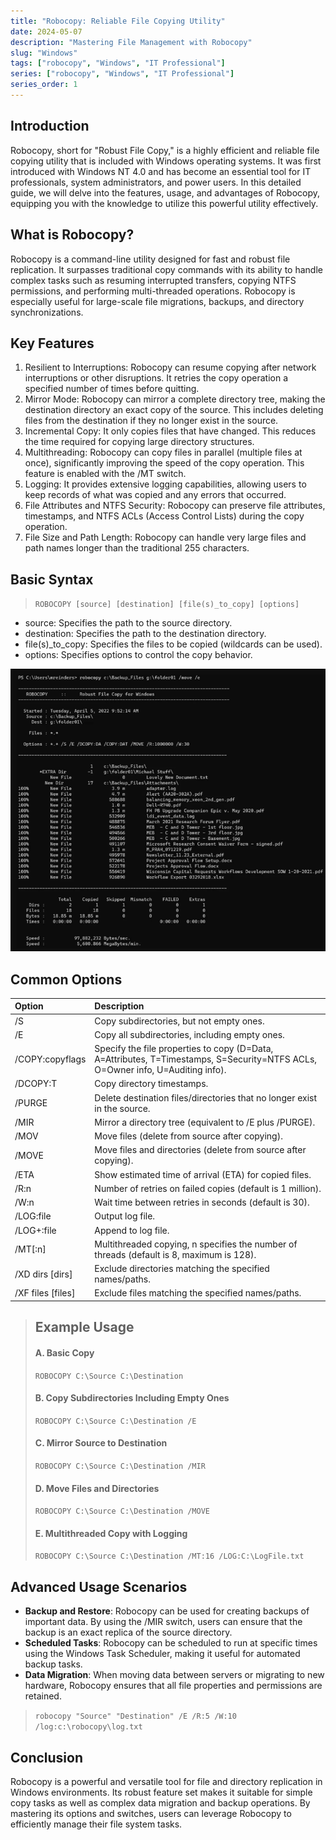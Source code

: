 ```yaml
---
title: "Robocopy: Reliable File Copying Utility"
date: 2024-05-07
description: "Mastering File Management with Robocopy"
slug: "Windows"
tags: ["robocopy", "Windows", "IT Professional"]
series: ["robocopy", "Windows", "IT Professional"]
series_order: 1
---
```


## Introduction

Robocopy, short for "Robust File Copy," is a highly efficient and reliable file copying utility that is included with Windows operating systems. It was first introduced with Windows NT 4.0 and has become an essential tool for IT professionals, system administrators, and power users. In this detailed guide, we will delve into the features, usage, and advantages of Robocopy, equipping you with the knowledge to utilize this powerful utility effectively.

## What is Robocopy?

Robocopy is a command-line utility designed for fast and robust file replication. It surpasses traditional copy commands with its ability to handle complex tasks such as resuming interrupted transfers, copying NTFS permissions, and performing multi-threaded operations. Robocopy is especially useful for large-scale file migrations, backups, and directory synchronizations.

## Key Features

1.	Resilient to Interruptions: Robocopy can resume copying after network interruptions or other disruptions. It retries the copy operation a specified number of times before quitting.
2.	Mirror Mode: Robocopy can mirror a complete directory tree, making the destination directory an exact copy of the source. This includes deleting files from the destination if they no longer exist in the source.
3.	Incremental Copy: It only copies files that have changed. This reduces the time required for copying large directory structures.
4.	Multithreading: Robocopy can copy files in parallel (multiple files at once), significantly improving the speed of the copy operation. This feature is enabled with the /MT switch.
5.	Logging: It provides extensive logging capabilities, allowing users to keep records of what was copied and any errors that occurred.
6.	File Attributes and NTFS Security: Robocopy can preserve file attributes, timestamps, and NTFS ACLs (Access Control Lists) during the copy operation.
7.	File Size and Path Length: Robocopy can handle very large files and path names longer than the traditional 255 characters.

## Basic Syntax

> `ROBOCOPY [source] [destination] [file(s)_to_copy] [options]`

- source: Specifies the path to the source directory.
- destination: Specifies the path to the destination directory.
- file(s)_to_copy: Specifies the files to be copied (wildcards can be used).
- options: Specifies options to control the copy behavior.

<img class="robocopy" src="img/robocopy.png"/>

## Common Options

|Option|Description|
|:----|:----|
|/S|Copy subdirectories, but not empty ones.|
|/E|Copy all subdirectories, including empty ones.|
|/COPY:copyflags|Specify the file properties to copy (D=Data, A=Attributes, T=Timestamps, S=Security=NTFS ACLs, O=Owner info, U=Auditing info).|
|/DCOPY:T|Copy directory timestamps.|
|/PURGE|Delete destination files/directories that no longer exist in the source.|
|/MIR|Mirror a directory tree (equivalent to /E plus /PURGE).|
|/MOV|Move files (delete from source after copying).|
|/MOVE|Move files and directories (delete from source after copying).|
|/ETA|Show estimated time of arrival (ETA) for copied files.|
|/R:n|Number of retries on failed copies (default is 1 million).|
|/W:n|Wait time between retries in seconds (default is 30).|
|/LOG:file|Output log file.|
|/LOG+:file|Append to log file.|
|/MT[:n]|Multithreaded copying, n specifies the number of threads (default is 8, maximum is 128).|
|/XD dirs [dirs]|Exclude directories matching the specified names/paths.|
|/XF files [files]|Exclude files matching the specified names/paths.|


> ## Example Usage
>
> #### A. Basic Copy
> `ROBOCOPY C:\Source C:\Destination`
>
> #### B. Copy Subdirectories Including Empty Ones
> `ROBOCOPY C:\Source C:\Destination /E`
>
> #### C. Mirror Source to Destination
> `ROBOCOPY C:\Source C:\Destination /MIR`
>
> #### D. Move Files and Directories
> `ROBOCOPY C:\Source C:\Destination /MOVE`
>
> #### E. Multithreaded Copy with Logging
> `ROBOCOPY C:\Source C:\Destination /MT:16 /LOG:C:\LogFile.txt`

## Advanced Usage Scenarios

- **Backup and Restore**: Robocopy can be used for creating backups of important data. By using the /MIR switch, users can ensure that the backup is an exact replica of the source directory.
- **Scheduled Tasks**: Robocopy can be scheduled to run at specific times using the Windows Task Scheduler, making it useful for automated backup tasks.
- **Data Migration**: When moving data between servers or migrating to new hardware, Robocopy ensures that all file properties and permissions are retained.

> `robocopy "Source" "Destination" /E /R:5 /W:10 /log:c:\robocopy\log.txt`

## Conclusion

Robocopy is a powerful and versatile tool for file and directory replication in Windows environments. Its robust feature set makes it suitable for simple copy tasks as well as complex data migration and backup operations. By mastering its options and switches, users can leverage Robocopy to efficiently manage their file system tasks.


